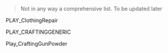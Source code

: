 > Not in any way a comprehensive list. To be updated later

PLAY_ClothingRepair

PLAY_CRAFTINGGENERIC

Play_CraftingGunPowder